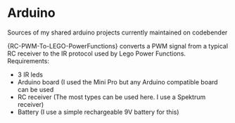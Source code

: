 # Arduino
Sources of my shared arduino projects currently maintained on codebender

{RC-PWM-To-LEGO-PowerFunctions} converts a PWM signal from a typical RC receiver to the IR protocol used by Lego Power Functions. 
Requirements:
- 3 IR leds
- Arduino board (I used the Mini Pro but any Arduino compatible board can be used
- RC receiver (The most types can be used here. I use a Spektrum receiver)
- Battery (I use a simple rechargeable 9V battery for this)

